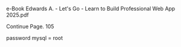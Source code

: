 e-Book Edwards A. - Let's Go - Learn to Build Professional Web App 2025.pdf

Continue Page. 105

password mysql = root